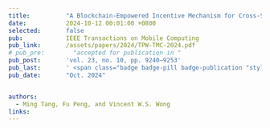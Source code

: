 ```yaml
---
title:          "A Blockchain-Empowered Incentive Mechanism for Cross-Silo Federated Learning"
date:           2024-10-12 00:01:00 +0800
selected:       false
pub:            IEEE Transactions on Mobile Computing
pub_link:       /assets/papers/2024/TPW-TMC-2024.pdf
# pub_pre:        "accepted for publication in "
pub_post:       'vol. 23, no. 10, pp. 9240–9253'
pub_last:       ' <span class="badge badge-pill badge-publication "style="background-color: #d8b4fe; color: black;">#Federated Learning</span>'
pub_date:       "Oct. 2024"


authors:
  - Ming Tang, Fu Peng, and Vincent W.S. Wong
links:
---
```

